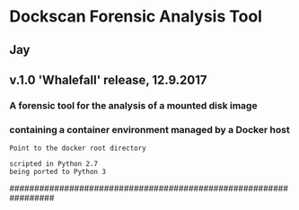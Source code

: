 
#	Dockscan Forensic Analysis Tool
##	Jay
##	v.1.0 'Whalefall' release, 12.9.2017

###	A forensic tool for the analysis of a mounted disk image
###	containing a container environment managed by a Docker host

	Point to the docker root directory
	
	scripted in Python 2.7
  	being ported to Python 3

#################################################################
